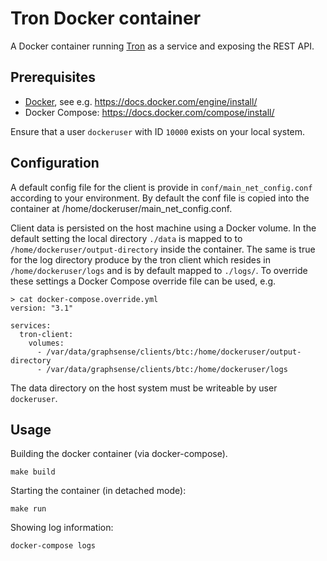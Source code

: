 # Tron Docker container

A Docker container running [Tron][tron] as a service and exposing
the REST API.

## Prerequisites

- [Docker][docker], see e.g. https://docs.docker.com/engine/install/
- Docker Compose: https://docs.docker.com/compose/install/

Ensure that a user `dockeruser` with ID `10000` exists on your local system.

## Configuration

A default config file for the client is provide in `conf/main_net_config.conf` according to your environment.
By default the conf file is copied into the container at /home/dockeruser/main_net_config.conf.

Client data is persisted on the host machine using a Docker volume.
In the default setting the local directory `./data` is mapped to
to `/home/dockeruser/output-directory` inside the container.
The same is true for the log directory produce by the tron client 
which resides in `/home/dockeruser/logs` and is by default mapped
to `./logs/`. To override these settings 
a Docker Compose override file can be used, e.g.

```
> cat docker-compose.override.yml
version: "3.1"

services:
  tron-client:
    volumes:
      - /var/data/graphsense/clients/btc:/home/dockeruser/output-directory
      - /var/data/graphsense/clients/btc:/home/dockeruser/logs
```

The data directory on the host system must be writeable by user `dockeruser`.

## Usage

Building the docker container (via docker-compose).

    make build

Starting the container (in detached mode):

    make run

Showing log information:

    docker-compose logs


[tron]: https://tron.network/
[docker]: https://www.docker.com
